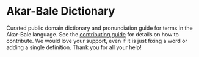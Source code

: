 
# Akar-Bale Dictionary

Curated public domain dictionary and pronunciation guide for terms in the Akar-Bale language. See the [contributing guide](https://github.com/drumworkteam/term/blob/make/.github/contributing.md) for details on how to contribute. We would love your support, even if it is just fixing a word or adding a single definition. Thank you for all your help!